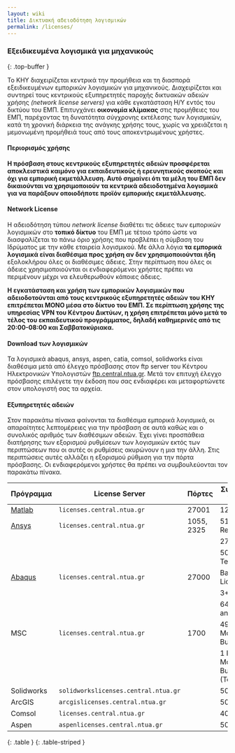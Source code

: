 ```yaml
---
layout: wiki
title: Δικτυακή αδειοδότηση λογισμικών
permalink: /licenses/
---
```

### Εξειδικευμένα λογισμικά για μηχανικούς 
{: .top-buffer }

Το ΚΗΥ διαχειρίζεται κεντρικά την προμήθεια και τη διασπορά εξειδικευμένων εμπορικών λογισμικών για μηχανικούς. Διαχειρίζεται και συντηρεί τους κεντρικούς εξυπηρετητές παροχής δικτυακών αδειών χρήσης *(network license servers)* για κάθε εγκατάσταση Η/Υ εντός του δικτύου του ΕΜΠ. Επιτυγχάνει **οικονομία κλίμακας** στις προμήθειες του ΕΜΠ, παρέχοντας τη δυνατότητα σύγχρονης εκτέλεσης των λογισμικών, κατά τη χρονική διάρκεια της ανάγκης χρήσης τους, χωρίς να χρειάζεται η μεμονωμένη προμήθειά τους από τους αποκεντρωμένους χρήστες.

#### Περιορισμός χρήσης

**Η πρόσβαση στους κεντρικούς εξυπηρετητές αδειών προσφέρεται αποκλειστικά καιμόνο για εκπαιδευτικούς ή ερευνητικούς σκοπούς και όχι για εμπορική εκμετάλλευση. Αυτό σημαίνει ότι τα μέλη του ΕΜΠ δεν δικαιούνται να χρησιμοποιούν τα κεντρικά αδειοδοτημένα λογισμικά για να παράξουν οποιοδήποτε προϊόν εμπορικής εκμετάλλευσης.**

#### Network License

Η αδειοδότηση τύπου *network license* διαθέτει τις άδειες των εμπορικών λογισμικών στο **τοπικό δίκτυο** του ΕΜΠ με τέτοιο τρόπο ώστε να διασφαλίζεται το πάνω όριο χρήσης που προβλέπει η σύμβαση του Ιδρύματος με την κάθε εταιρεία λογισμικού.  Με άλλα λόγια **τα εμπορικά λογισμικά είναι διαθέσιμα προς χρήση αν δεν χρησιμοποιούνται ήδη** εξολοκλήρου όλες οι διαθέσιμες άδειες. Στην περίπτωση που όλες οι άδειες χρησιμοποιούνται οι ενδιαφερόμενοι χρήστες πρέπει να περιμένουν μέχρι να ελευθερωθούν κάποιες άδειες.

**H εγκατάσταση και χρήση των εμπορικών λογισμικών που αδειοδοτούνται από τους κεντρικούς εξυπηρετητές αδειών του ΚΗΥ επιτρέπεται ΜΟΝΟ μέσα στο δίκτυο του ΕΜΠ. Σε περίπτωση χρήσης της υπηρεσίας VPN του Κέντρου Δικτύων, η χρήση επιτρέπεται μόνο μετά το τέλος του εκπαιδευτικού προγράμματος, δηλαδή καθημερινές από τις 20:00-08:00 και Σαββατοκύριακα.**

#### Download των λογισμικών

Τα λογισμικά abaqus, ansys, aspen, catia, comsol, solidworks είναι διαθέσιμα μετά από έλεγχο πρόσβασης στον ftp server του Κέντρου Ηλεκτρονικών Υπολογιστών [ftp.central.ntua.gr](ftp://ftp.central.ntua.gr). Μετά τον επιτυχή έλεγχο πρόσβασης επιλέγετε την έκδοση που σας ενδιαφέρει και μεταφορτώνετε στον υπολογιστή σας τα αρχεία.


#### Εξυπηρετητές αδειών

Στον παρακάτω πίνακα φαίνονται τα διαθέσιμα εμπορικά λογισμικά, οι απαραίτητες λεπτομέρειες για την πρόσβαση σε αυτά καθώς και ο συνολικός αριθμός των διαθέσιμων αδειών. Έχει γίνει προσπάθεια διατήρησης των εξορισμού ρυθμίσεων των λογισμικών εκτός των περιπτώσεων που οι αυτές οι ρυθμίσεις ακυρώνουν η μια την άλλη. Στις περιπτώσεις αυτές αλλάζει η εξορισμού ρύθμιση για την πόρτα πρόσβασης. Οι ενδιαφερόμενοι χρήστες θα πρέπει να συμβουλεύονται τον παρακάτω πίνακα.


| Πρόγραμμα                       | License Server                         | Πόρτες       | Συνολικές Άδειες                    |
| ---------------------           | -------------------------------------- | ------------ | ----------------------------------- |
| [Matlab]({{site_url}}/matlab) | `licenses.central.ntua.gr`             | 27001        | 120                                 |
| [Ansys]({{site_url}}/ansys)   | `licenses.central.ntua.gr`             | 1055, 2325   | 51 Research                         |
| &nbsp;                          | &nbsp;                                 | &nbsp;       | 276 HPC                             |
| &nbsp;                          | &nbsp;                                 | &nbsp;       | 500 Teaching                        |
| [Abaqus]({{site_url}}/abaqus) | `licenses.central.ntua.gr`             | 27000        | Base License                        |
| &nbsp;                          | &nbsp;                                 | &nbsp;       | 3+1 cae                             |
| &nbsp;                          | &nbsp;                                 | &nbsp;       | 64+5 analysis                       |
| MSC                             | `licenses.central.ntua.gr`             | 1700         | 49 FEA & Motion Bundle              |
| &nbsp;                          | &nbsp;                                 | &nbsp;       | 1 FEA & Motion Bundle (Teacher's)   |
| Solidworks                      | `solidworkslicenses.central.ntua.gr`   | &nbsp;       | 500                                 |
| ArcGIS                          | `arcgislicenses.central.ntua.gr`       | &nbsp;       | 500                                 |
| Comsol                          | `licenses.central.ntua.gr`             | &nbsp;       | 40                                  |
| Aspen                           | `aspenlicenses.central.ntua.gr`        | &nbsp;       | 50                                  |
{: .table }
{: .table-striped }